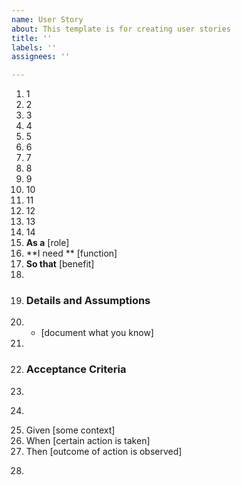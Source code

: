 ```yaml
---
name: User Story
about: This template is for creating user stories
title: ''
labels: ''
assignees: ''

---
```


1. 1
2. 2
3. 3
4. 4
5. 5
6. 6 
7. 7
8. 8 
9. 9
10. 10
11. 11
12. 12
13. 13
14. 14
1. **As a** [role]
2. **I need ** [function]
3. **So that** [benefit]
4.
5. ### Details and Assumptions
6. * [document what you know]
7.
8. ### Acceptance Criteria
9.
10. ```gherkin
11. Given [some context]
12. When [certain action is taken]
 13. Then [outcome of action is observed]
14. ```
